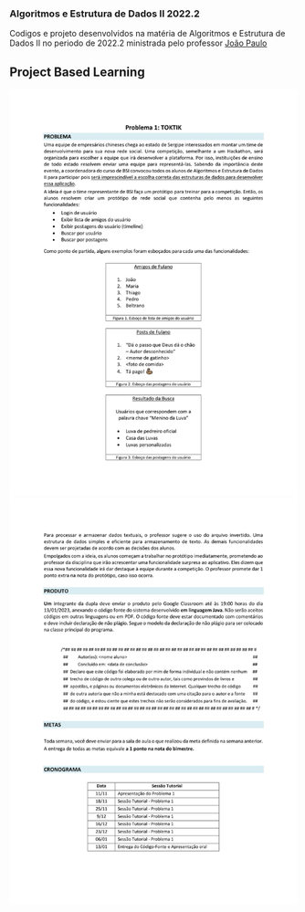 ### Algoritmos e Estrutura de Dados II 2022.2
Codigos e projeto desenvolvidos na matéria de Algoritmos e Estrutura de Dados II no periodo de 2022.2 ministrada pelo professor [João Paulo](https://github.com/JoaoAlmeida)
## Project Based Learning
![PBL-TOKTIK-1.jpg](PBL/PBL-TOKTIK-1.jpg)
![PBL-TOKTIK-2.jpg](PBL/PBL-TOKTIK-2.jpg)

